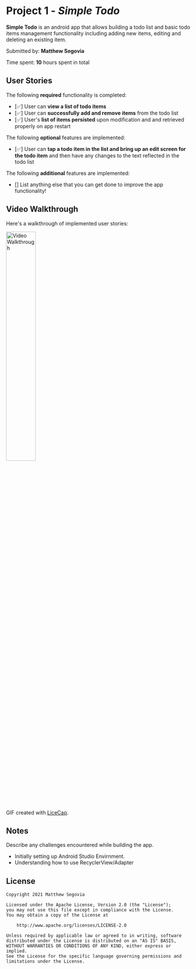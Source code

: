 # Project 1 - *Simple Todo*

**Simple Todo** is an android app that allows building a todo list and basic todo items management functionality including adding new items, editing and deleting an existing item.

Submitted by: **Matthew Segovia**

Time spent: **10** hours spent in total

## User Stories

The following **required** functionality is completed:

* [✅] User can **view a list of todo items**
* [✅] User can **successfully add and remove items** from the todo list
* [✅] User's **list of items persisted** upon modification and and retrieved properly on app restart

The following **optional** features are implemented:

* [✅] User can **tap a todo item in the list and bring up an edit screen for the todo item** and then have any changes to the text reflected in the todo list

The following **additional** features are implemented:

* [] List anything else that you can get done to improve the app functionality!

## Video Walkthrough

Here's a walkthrough of implemented user stories:

<img src='https://i.imgur.com/l6m9m75.gif' title='Video Walkthrough' width='40%' alt='Video Walkthrough' />

GIF created with [LiceCap](http://www.cockos.com/licecap/).

## Notes

Describe any challenges encountered while building the app.
- Initially setting up Android Studio Envirnment.
- Understanding how to use RecyclerView/Adapter 

## License

    Copyright 2021 Matthew Segovia

    Licensed under the Apache License, Version 2.0 (the "License");
    you may not use this file except in compliance with the License.
    You may obtain a copy of the License at

        http://www.apache.org/licenses/LICENSE-2.0

    Unless required by applicable law or agreed to in writing, software
    distributed under the License is distributed on an "AS IS" BASIS,
    WITHOUT WARRANTIES OR CONDITIONS OF ANY KIND, either express or implied.
    See the License for the specific language governing permissions and
    limitations under the License.

